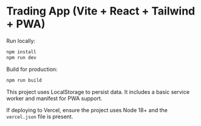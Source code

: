# Trading App (Vite + React + Tailwind + PWA)

Run locally:

```bash
npm install
npm run dev
```

Build for production:

```bash
npm run build
```

This project uses LocalStorage to persist data. It includes a basic service worker and manifest for PWA support.

If deploying to Vercel, ensure the project uses Node 18+ and the `vercel.json` file is present.
